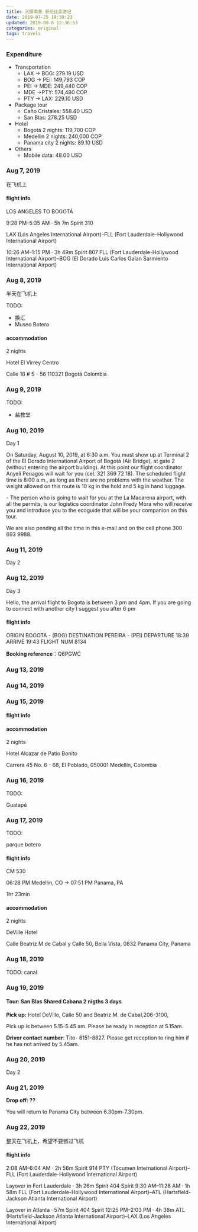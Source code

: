 ```yaml
---
title: 三探南美 哥伦比亚游记
date: 2019-07-25 19:39:23
updated: 2019-08-6 12:36:53
categories: original
tags: travels
---
```


### Expenditure

+ Transportation
  + LAX -> BOG: 279.19 USD
  + BOG -> PEI: 149,793 COP
  + PEI -> MDE: 249,440 COP
  + MDE ->PTY: 574,480 COP
  + PTY -> LAX: 229.10 USD
+ Package tour
  + Caño Cristales: 558.40 USD
  + San Blas: 278.25 USD
+ Hotel
  + Bogotá 2 nights: 119,700 COP
  + Medellin 2 nights: 240,000 COP
  + Panama city 2 nights: 89.10 USD
+ Others
  + Mobile data: 48.00 USD

<!--more-->

### Aug 7, 2019

在飞机上

#### flight info

LOS ANGELES TO BOGOTÁ

9:28 PM–5:35 AM · 5h 7m Spirit 310

LAX (Los Angeles International Airport)–FLL (Fort Lauderdale-Hollywood International Airport)    

10:26 AM–1:15 PM · 3h 49m Spirit 807
FLL (Fort Lauderdale-Hollywood International Airport)–BOG (El Dorado Luis Carlos Galan Sarmiento International Airport)



### Aug 8, 2019

半天在飞机上

TODO:

+ 换汇
+ Museo Botero

#### accommodation

2 nights

Hotel El Virrey Centro

Calle 18 # 5 - 56 110321 Bogotá Colombia

### Aug 9, 2019

TODO:

+ 盐教堂

### Aug 10, 2019

Day 1

On Saturday, August 10, 2019, at 6:30 a.m. You must show up at Terminal 2 of the El Dorado International Airport of Bogotá (Air Bridge), at gate 2 (without entering the airport building). At this point our flight coordinator Anyeli Penagos will wait for you (cel. 321 369 72 18). The scheduled flight time is 8:00 a.m., as long as there are no problems with the weather. The weight allowed on this route is 10 kg in the hold and 5 kg in hand luggage.

\- The person who is going to wait for you at the La Macarena airport, with all the permits, is our logistics coordinator John Fredy Mora who will receive you and introduce you to the ecoguide that will be your companion on this tour.

We are also pending all the time in this e-mail and on the cell phone 300 693 9988.  

### Aug 11, 2019

Day 2

### Aug 12, 2019

Day 3

Hello, the arrival flight to Bogota is between 3 pm and 4pm. If you are going to connect with another city I suggest you after 6 pm

#### flight info

ORIGIN BOGOTA - (BOG)
DESTINATION PEREIRA - (PEI)
DEPARTURE 18:39
ARRIVE 19:43
FLIGHT NUM 8134

**Booking reference**：Q6PGWC

### Aug 13, 2019

### Aug 14, 2019

### Aug 15, 2019

#### flight info



#### accommodation

2 nights

Hotel Alcazar de Patio Bonito

Carrera 45 No. 6 - 68, El Poblado, 050001 Medellín, Colombia

### Aug 16, 2019

TODO: 

Guatapé

### Aug 17, 2019

TODO: 

parque botero

#### flight info

CM 530

06:28 PM Medellin, CO -> 07:51 PM Panama, PA

1hr 23min

#### accommodation

2 nights

DeVille Hotel 

Calle Beatriz M de Cabal y Calle 50, Bella Vista, 0832 Panama City, Panama

### Aug 18, 2019

TODO: canal

### Aug 19, 2019

#### **Tour**: San Blas Shared Cabana 2 nigths 3 days 

**Pick up:** Hotel DeVille, Calle 50 and Beatriz M. de Cabal,206-3100,  

Pick up is between 5.15-5.45 am. Please be ready in reception at 5.15am.

**Driver contact number**: Tito- 6151-8827. Please get reception to ring him if he has not arrived by 5.45am.

### Aug 20, 2019

Day 2

### Aug 21, 2019

**Drop off: ??** 

 You will return to Panama City between 6.30pm-7.30pm.

### Aug 22, 2019

整天在飞机上，希望不要错过飞机

#### flight info

2:08 AM–6:04 AM · 2h 56m Spirit 914
PTY (Tocumen International Airport)–FLL (Fort Lauderdale-Hollywood International Airport)

Layover in Fort Lauderdale · 3h 26m Spirit 404
Spirit	9:30 AM–11:28 AM · 1h 58m
FLL (Fort Lauderdale-Hollywood International Airport)–ATL (Hartsfield-Jackson Atlanta International Airport)

Layover in Atlanta · 57m Spirit 404
Spirit	12:25 PM–2:03 PM · 4h 38m
ATL (Hartsfield-Jackson Atlanta International Airport)–LAX (Los Angeles International Airport)
